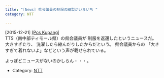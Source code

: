 ```yaml
---
title: "[News] 県会議員の制服の縫製がいまいち "
category: NTT

---
```


[2015-12-21] [[Pos Kupang]](http://dlvr.it/D3xrwb)  
TTS（南中部ティモール県）の県会議員が
制服を返還したというニュースだ。
大きすぎたり、
洗濯したら縮んだりしたからだという。
県会議員からの
「大きすぎて着れないよ」などという声が載せられている。

 よっぽどニュースがないのかしらん・・・。

- Category: [NTT](categories.html#NTT)

